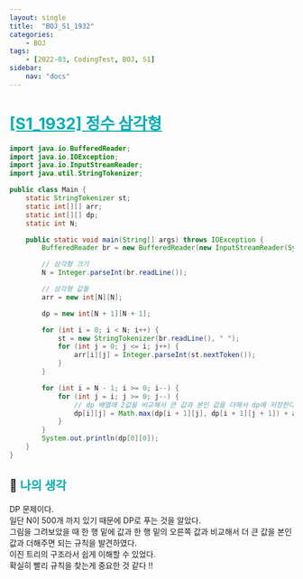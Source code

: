 ```yaml
---
layout: single
title:  "BOJ_S1_1932"
categories: 
    - BOJ
tags: 
    - [2022-03, CodingTest, BOJ, S1]
sidebar:
    nav: "docs"
---
```


# <b><a style="color:#00adb5" href="https://www.acmicpc.net/problem/1932" target=_blank>[S1_1932] 정수 삼각형</a></b>

```java
import java.io.BufferedReader;
import java.io.IOException;
import java.io.InputStreamReader;
import java.util.StringTokenizer;

public class Main {
    static StringTokenizer st;
    static int[][] arr;
    static int[][] dp;
    static int N;

    public static void main(String[] args) throws IOException {
        BufferedReader br = new BufferedReader(new InputStreamReader(System.in));

        // 삼각형 크기
        N = Integer.parseInt(br.readLine());

        // 삼각형 값들
        arr = new int[N][N];

        dp = new int[N + 1][N + 1];

        for (int i = 0; i < N; i++) {
            st = new StringTokenizer(br.readLine(), " ");
            for (int j = 0; j <= i; j++) {
                arr[i][j] = Integer.parseInt(st.nextToken());
            }
        }

        for (int i = N - 1; i >= 0; i--) {
            for (int j = i; j >= 0; j--) {
                // dp 배열에 2값을 비교해서 큰 값과 본인 값을 더해서 dp에 저장한다
                dp[i][j] = Math.max(dp[i + 1][j], dp[i + 1][j + 1]) + arr[i][j];
            }
        }
        System.out.println(dp[0][0]);
    }
}
```

## 🤔 <b><a style="color:#00adb5">나의 생각</a></b>
DP 문제이다.<br>
일단 N이 500개 까지 있기 때문에 DP로 푸는 것을 알았다.<br>
그림을 그려보았을 때 한 행 밑에 값과 한 행 밑의 오른쪽 값과 비교해서 더 큰 값을 본인 값과 더해주면 되는 규칙을 발견하였다.<br>
이진 트리의 구조라서 쉽게 이해할 수 있었다. <br>
확실히 빨리 규칙을 찾는게 중요한 것 같다 !!